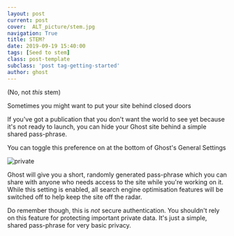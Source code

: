 ```yaml
---
layout: post
current: post
cover:  ALT_picture/stem.jpg
navigation: True
title: STEM?
date: 2019-09-19 15:40:00
tags: [Seed to stem]
class: post-template
subclass: 'post tag-getting-started'
author: ghost
---
```


(No, not *this* stem)

<p>Sometimes you might want to put your site behind closed doors</p>
<p>If you've got a publication that you don't want the world to see yet because it's not ready to launch, you can hide your Ghost site behind a simple shared pass-phrase.</p>
<p>You can toggle this preference on at the bottom of Ghost's General Settings</p>
<p><img src="https://casper.ghost.org/v1.0.0/images/private.png" alt="private"></p>
<p>Ghost will give you a short, randomly generated pass-phrase which you can share with anyone who needs access to the site while you're working on it. While this setting is enabled, all search engine optimisation features will be switched off to help keep the site off the radar.</p>
<p>Do remember though, this is <em>not</em> secure authentication. You shouldn't rely on this feature for protecting important private data. It's just a simple, shared pass-phrase for very basic privacy.</p>
